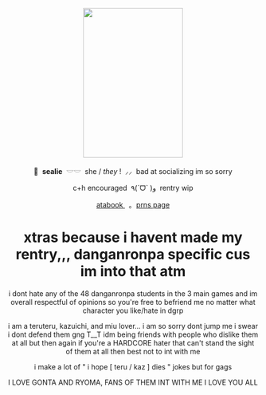 <p align="center">
    <img src="https://file.garden/Z1OpYh3OMHUM4tMG/DRS_-_Gonta_Gokuhara_W_Rank_Card_08.webp" width="200" height="300" />    
</p>

<p align="center">
    🦭 ‎ <b>sealie</b> ‎ 𓎟𓎟 ‎ she / <i>they</i> ! ‎ ⸝⸝ ‎ bad at socializing im so sorry
</p>
<p align="center">
    c+h encouraged ‎ ٩(ˊᗜˋ )و ‎ rentry wip
<p align="center">
   <a href="https://sorrowfulseal.atabook.org/"> atabook </a> ‎ ‎ ｡ ‎ <a href="https://en.pronouns.page/@sorrowfulseal"> prns page </a>
</p>

</h1><h1 align="center">
    xtras because i havent made my rentry,,, danganronpa specific cus im into that atm
</h1>

</p><p align="center">
    i dont hate any of the 48 danganronpa students in the 3 main games and im overall respectful of opinions so you're free to befriend me no matter what character you like/hate in dgrp
</p>

</p><p align="center">
    i am a teruteru, kazuichi, and miu lover... i am so sorry dont jump me i swear i dont defend them gng T__T idm being friends with people who dislike them at all but then again if you're a HARDCORE hater that can't stand the sight of them at all then best not to int with me
</p>

</p><p align="center">
    i make a lot of " i hope [ teru / kaz ] dies " jokes but for gags
</p>

</p><p align="center">
    I LOVE GONTA AND RYOMA, FANS OF THEM INT WITH ME I LOVE YOU ALL
</p>

